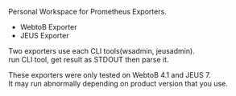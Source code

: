 Personal Workspace for Prometheus Exporters.
- WebtoB Exporter
- JEUS Exporter

Two exporters use each CLI tools(wsadmin, jeusadmin).  
run CLI tool, get result as STDOUT then parse it. 

These exporters were only tested on WebtoB 4.1 and JEUS 7.  
It may run abnormally depending on product version that you use.
